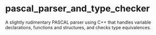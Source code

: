 # pascal_parser_and_type_checker
A slightly rudimentary PASCAL parser using C++ that handles variable declarations, functions and structures, and checks type equivalences.
